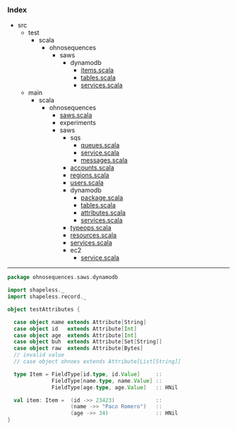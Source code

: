 ### Index

+ src
  + test
    + scala
      + ohnosequences
        + saws
          + dynamodb
            + [items.scala](items.md)
            + [tables.scala](tables.md)
            + [services.scala](services.md)
  + main
    + scala
      + ohnosequences
        + [saws.scala](../../../../../main/scala/ohnosequences/saws.md)
        + experiments
        + saws
          + sqs
            + [queues.scala](../../../../../main/scala/ohnosequences/saws/sqs/queues.md)
            + [service.scala](../../../../../main/scala/ohnosequences/saws/sqs/service.md)
            + [messages.scala](../../../../../main/scala/ohnosequences/saws/sqs/messages.md)
          + [accounts.scala](../../../../../main/scala/ohnosequences/saws/accounts.md)
          + [regions.scala](../../../../../main/scala/ohnosequences/saws/regions.md)
          + [users.scala](../../../../../main/scala/ohnosequences/saws/users.md)
          + dynamodb
            + [package.scala](../../../../../main/scala/ohnosequences/saws/dynamodb/package.md)
            + [tables.scala](../../../../../main/scala/ohnosequences/saws/dynamodb/tables.md)
            + [attributes.scala](../../../../../main/scala/ohnosequences/saws/dynamodb/attributes.md)
            + [services.scala](../../../../../main/scala/ohnosequences/saws/dynamodb/services.md)
          + [typeops.scala](../../../../../main/scala/ohnosequences/saws/typeops.md)
          + [resources.scala](../../../../../main/scala/ohnosequences/saws/resources.md)
          + [services.scala](../../../../../main/scala/ohnosequences/saws/services.md)
          + ec2
            + [service.scala](../../../../../main/scala/ohnosequences/saws/ec2/service.md)

------


```scala
package ohnosequences.saws.dynamodb

import shapeless._
import shapeless.record._

object testAttributes {

  case object name extends Attribute[String]
  case object id   extends Attribute[Int]
  case object age  extends Attribute[Int]
  case object buh  extends Attribute[Set[String]]
  case object raw  extends Attribute[Bytes]
  // invalid value
  // case object ohnoes extends Attribute[List[String]]

  type Item = FieldType[id.type, id.Value]     ::
              FieldType[name.type, name.Value] ::
              FieldType[age.type, age.Value]   :: HNil

  val item: Item =  (id ->> 23423)             ::
                    (name ->> "Paco Romero")   ::
                    (age ->> 34)               :: HNil
}
```


